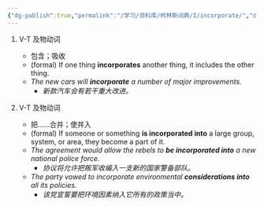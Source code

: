 ```yaml
---
{"dg-publish":true,"permalink":"/学习/资料库/柯林斯词典/I/incorporate/","dgPassFrontmatter":true}
---
```


1. V-T 及物动词
	- 包含；吸收
	- (formal) If one thing **incorporates** another thing, it includes the other thing.
	- *The new cars will **incorporate** a number of major improvements.*
		- *新款汽车会有若干重大改进。*

2. V-T 及物动词
	- 把……合并；使并入
	- (formal) If someone or something **is incorporated into** a large group, system, or area, they become a part of it.
	- *The agreement would allow the rebels to **be incorporated into** a new national police force.*
		- *协议将允许把叛军收编入一支新的国家警备部队。*
	- *The party vowed to incorporate environmental **considerations into** all its policies.*
		- *该党宣誓要把环境因素纳入它所有的政策当中。*